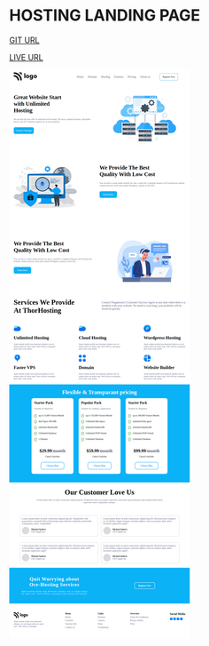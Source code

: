 # HOSTING LANDING PAGE  

[GIT URL](https://github.com/Shekhawat-J/Hosting-Landing-page)

[LIVE URL]()

![SCREEN SHORT OF HOME PAGE](./webpage.png)